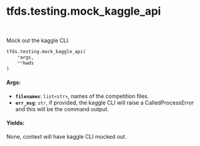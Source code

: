 <div itemscope itemtype="http://developers.google.com/ReferenceObject">
<meta itemprop="name" content="tfds.testing.mock_kaggle_api" />
<meta itemprop="path" content="Stable" />
</div>

# tfds.testing.mock_kaggle_api

<!-- Insert buttons and diff -->

<table class="tfo-notebook-buttons tfo-api" align="left">
</table>

<!-- Equality marker -->
Mock out the kaggle CLI.

``` python
tfds.testing.mock_kaggle_api(
    *args,
    **kwds
)
```

<!-- Placeholder for "Used in" -->

#### Args:

*   <b>`filenames`</b>: `list<str>`, names of the competition files.
*   <b>`err_msg`</b>: `str`, if provided, the kaggle CLI will raise a
    CalledProcessError and this will be the command output.

#### Yields:

None, context will have kaggle CLI mocked out.
